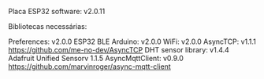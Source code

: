 Placa ESP32
software: v2.0.11

Bibliotecas necessárias:

Preferences: v2.0.0
ESP32 BLE Arduino: v2.0.0
WiFi: v2.0.0
AsyncTCP: v1.1.1
  https://github.com/me-no-dev/AsyncTCP
DHT sensor library: v1.4.4
Adafruit Unified Sensorv 1.1.5
AsyncMqttClient: v0.9.0
  https://github.com/marvinroger/async-mqtt-client
